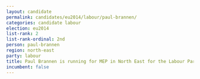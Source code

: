 ```yaml
---
layout: candidate
permalink: candidates/eu2014/labour/paul-brannen/
categories: candidate labour
election: eu2014
list-rank: 2
list-rank-ordinal: 2nd
person: paul-brannen
region: north-east
party: labour
title: Paul Brannen is running for MEP in North East for the Labour Party
incumbent: false
---
```

